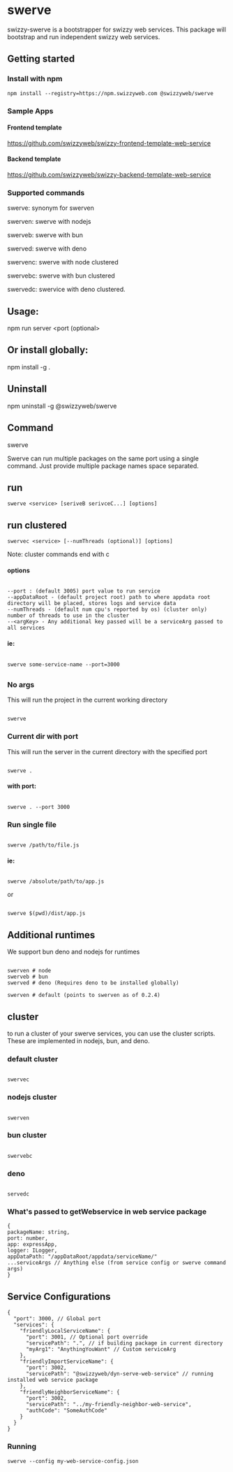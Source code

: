 # swerve

swizzy-swerve is a bootstrapper for swizzy web services. This package will bootstrap and run
independent swizzy web services.

## Getting started

### Install with npm

```
npm install --registry=https://npm.swizzyweb.com @swizzyweb/swerve
```

### Sample Apps

#### Frontend template

https://github.com/swizzyweb/swizzy-frontend-template-web-service

#### Backend template

https://github.com/swizzyweb/swizzy-backend-template-web-service

### Supported commands

swerve: synonym for swerven

swerven: swerve with nodejs

swerveb: swerve with bun

swerved: swerve with deno

swervenc: swerve with node clustered

swervebc: swerve with bun clustered

swervedc: swervice with deno clustered.

## Usage:

npm run server <packageName> <port (optional>

## Or install globally:

npm install -g .

## Uninstall

npm uninstall -g @swizzyweb/swerve

## Command

swerve <packageNames>

Swerve can run multiple packages on the same port using a single command.
Just provide multiple package names space separated.

## run

```
swerve <service> [seriveB serivceC...] [options]

```

## run clustered

```
swervec <service> [--numThreads (optional)] [options]
```

Note: cluster commands end with c

#### options

```

--port : (default 3005) port value to run service
--appDataRoot - (default project root) path to where appdata root directory will be placed, stores logs and service data
--numThreads - (default num cpu's reported by os) (cluster only) number of threads to use in the cluster
--<argKey> - Any additional key passed will be a serviceArg passed to all services
```

#### ie:

```

swerve some-service-name --port=3000

```

##

### No args

This will run the project in the current working directory

```

swerve

```

### Current dir with port

This will run the server in the current directory with the specified port

```

swerve .

```

#### with port:

```

swerve . --port 3000

```

### Run single file

```

swerve /path/to/file.js

```

#### ie:

```

swerve /absolute/path/to/app.js

```

or

```

swerve $(pwd)/dist/app.js

```

## Additional runtimes

We support bun deno and nodejs for runtimes

```

swerven # node
swerveb # bun
swerved # deno (Requires deno to be installed globally)

swerven # default (points to swerven as of 0.2.4)

```

## cluster

to run a cluster of your swerve services, you can use the cluster scripts. These are implemented in nodejs, bun, and deno.

### default cluster

```

swervec

```

### nodejs cluster

```

swerven

```

### bun cluster

```

swervebc

```

### deno

```

servedc

```

### What's passed to getWebservice in web service package

```
{
packageName: string,
port: number,
app: expressApp,
logger: ILogger,
appDataPath: "/appDataRoot/appdata/serviceName/"
...serviceArgs // Anything else (from service config or swerve command args)
}
```

## Service Configurations

```
{
  "port": 3000, // Global port
  "services": {
    "friendlyLocalServiceName": {
      "port": 3001, // Optional port override
      "servicePath": ".", // if building package in current directory
      "myArg1": "AnythingYouWant" // Custom serviceArg
    },
    "friendlyImportServiceName": {
      "port": 3002,
      "servicePath": "@swizzyweb/dyn-serve-web-service" // running installed web service package
    },
    "friendlyNeighborServiceName": {
      "port": 3002,
      "servicePath": "../my-friendly-neighbor-web-service",
      "authCode": "SomeAuthCode"
    }
  }
}
```

### Running

```
swerve --config my-web-service-config.json
```
